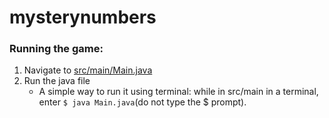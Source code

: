 
# mysterynumbers

### Running the game:

1. Navigate to [src/main/Main.java](https://github.com/jeffreymeng/mysterynumbers/blob/master/src/game/Main.java)
2. Run the java file
   - A simple way to run it using terminal: while in src/main in a terminal, enter `$ java Main.java`(do not type the $ prompt).

